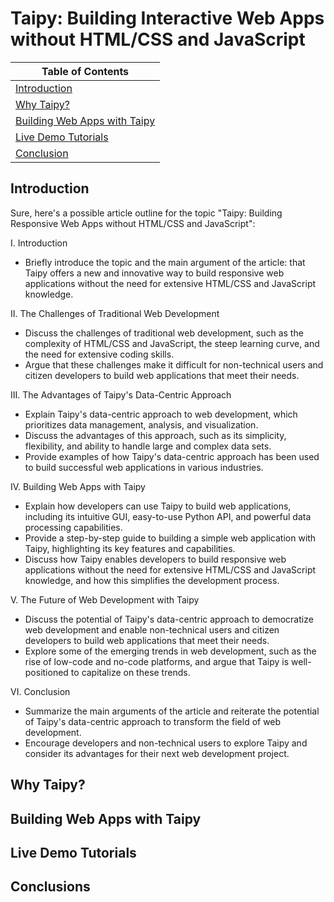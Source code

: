 # Taipy: Building Interactive Web Apps without HTML/CSS and JavaScript

| Table of Contents |
| --- |
| [Introduction](#intro) |
| [Why Taipy?](#why)  |
| [Building Web Apps with Taipy](#build) |
| [Live Demo Tutorials](#example) |
| [Conclusion](#conc)|

## Introduction <a name="intro"></a>
Sure, here's a possible article outline for the topic "Taipy: Building Responsive Web Apps without HTML/CSS and JavaScript":

I. Introduction

* Briefly introduce the topic and the main argument of the article: that Taipy offers a new and innovative way to build responsive web applications without the need for extensive HTML/CSS and JavaScript knowledge.

II. The Challenges of Traditional Web Development

* Discuss the challenges of traditional web development, such as the complexity of HTML/CSS and JavaScript, the steep learning curve, and the need for extensive coding skills.
* Argue that these challenges make it difficult for non-technical users and citizen developers to build web applications that meet their needs.

III. The Advantages of Taipy's Data-Centric Approach

* Explain Taipy's data-centric approach to web development, which prioritizes data management, analysis, and visualization.
* Discuss the advantages of this approach, such as its simplicity, flexibility, and ability to handle large and complex data sets.
* Provide examples of how Taipy's data-centric approach has been used to build successful web applications in various industries.

IV. Building Web Apps with Taipy

* Explain how developers can use Taipy to build web applications, including its intuitive GUI, easy-to-use Python API, and powerful data processing capabilities.
* Provide a step-by-step guide to building a simple web application with Taipy, highlighting its key features and capabilities.
* Discuss how Taipy enables developers to build responsive web applications without the need for extensive HTML/CSS and JavaScript knowledge, and how this simplifies the development process.

V. The Future of Web Development with Taipy

* Discuss the potential of Taipy's data-centric approach to democratize web development and enable non-technical users and citizen developers to build web applications that meet their needs.
* Explore some of the emerging trends in web development, such as the rise of low-code and no-code platforms, and argue that Taipy is well-positioned to capitalize on these trends.

VI. Conclusion

* Summarize the main arguments of the article and reiterate the potential of Taipy's data-centric approach to transform the field of web development.
* Encourage developers and non-technical users to explore Taipy and consider its advantages for their next web development project.

## Why Taipy? <a name="why"></a>

## Building Web Apps with Taipy <a name="build"></a>

## Live Demo Tutorials <a name="example"></a>

## Conclusions <a name="conc"></a>